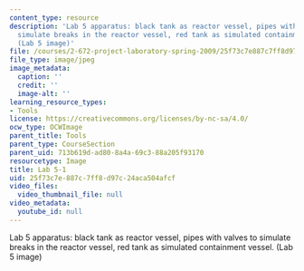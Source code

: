 ```yaml
---
content_type: resource
description: 'Lab 5 apparatus: black tank as reactor vessel, pipes with valves to
  simulate breaks in the reactor vessel, red tank as simulated containment vessel.
  (Lab 5 image)'
file: /courses/2-672-project-laboratory-spring-2009/25f73c7e887c7ff8d97c24aca504afcf_lab51.jpg
file_type: image/jpeg
image_metadata:
  caption: ''
  credit: ''
  image-alt: ''
learning_resource_types:
- Tools
license: https://creativecommons.org/licenses/by-nc-sa/4.0/
ocw_type: OCWImage
parent_title: Tools
parent_type: CourseSection
parent_uid: 713b619d-ad80-8a4a-69c3-88a205f93170
resourcetype: Image
title: Lab 5-1
uid: 25f73c7e-887c-7ff8-d97c-24aca504afcf
video_files:
  video_thumbnail_file: null
video_metadata:
  youtube_id: null
---
```

Lab 5 apparatus: black tank as reactor vessel, pipes with valves to simulate breaks in the reactor vessel, red tank as simulated containment vessel. (Lab 5 image)